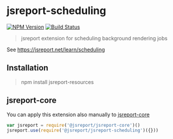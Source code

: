 # jsreport-scheduling
[![NPM Version](http://img.shields.io/npm/v/jsreport-scheduling.svg?style=flat-square)](https://npmjs.com/package/jsreport-scheduling)
[![Build Status](https://travis-ci.org/jsreport/jsreport-scheduling.png?branch=master)](https://travis-ci.org/jsreport/jsreport-scheduling)

> jsreport extension for scheduling background rendering jobs

See https://jsreport.net/learn/scheduling


## Installation
> npm install jsreport-resources

## jsreport-core
You can apply this extension also manually to [jsreport-core](https://github.com/jsreport/jsreport/tree/master/packages/jsreport-core)

```js
var jsreport = require('@jsreport/jsreport-core')()
jsreport.use(require('@jsreport/jsreport-scheduling')({}))
```
